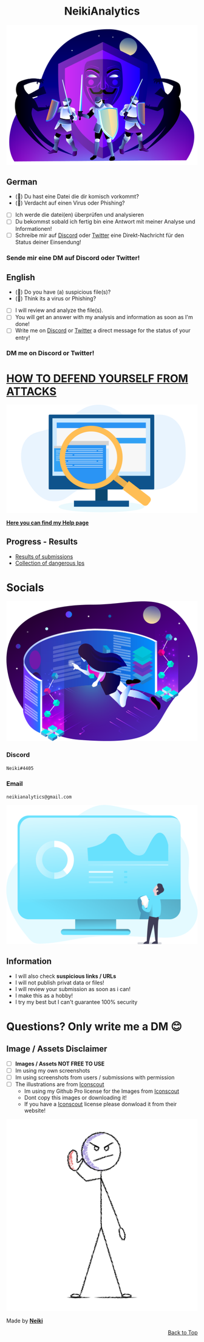 <h1 align="center">NeikiAnalytics</h1>

![](https://github.com/NeikiDev/NeikiAnalytics/blob/main/assets/antivirus-fight-with-hackers.png)

## German 

* (🔎) Du hast eine Datei die dir komisch vorkommt? 
* (🔎) Verdacht auf einen Virus oder Phishing? 

- [ ] Ich werde die datei(en) überprüfen und analysieren
- [ ] Du bekommst sobald ich fertig bin eine Antwort mit meiner Analyse und Informationen!
- [ ] Schreibe mir auf [Discord](https://discord.com/users/416999341006520321) oder [Twitter](https://twitter.com/neiki__) eine Direkt-Nachricht für den Status deiner Einsendung!

### Sende mir eine DM auf Discord oder Twitter!

## English 

* (🔎) Do you have (a) suspicious file(s)?
* (🔎) Think its a virus or Phishing? 

- [ ] I will review and analyze the file(s).
- [ ] You will get an answer with my analysis and information as soon as I'm done!
- [ ] Write me on [Discord](https://discord.com/users/416999341006520321) or [Twitter](https://twitter.com/neiki__) a direct message for the status of your entry!

### DM me on Discord or Twitter!

# [HOW TO DEFEND YOURSELF FROM ATTACKS](https://github.com/NeikiDev/NeikiAnalytics/blob/main/help.md)

![](https://github.com/NeikiDev/NeikiAnalytics/blob/main/assets/testing.png)

**[Here you can find my Help page](https://github.com/NeikiDev/NeikiAnalytics/blob/main/help.md)**

## Progress - Results

- [Results of submissions](https://github.com/NeikiDev/NeikiAnalytics/tree/main/results)
- [Collection of dangerous Ips](https://github.com/NeikiDev/NeikiAnalytics/tree/main/suspicious-ips)

# Socials

![](https://github.com/NeikiDev/NeikiAnalytics/blob/main/assets/design-and-development-process.png)

### Discord
```
Neiki#4405 
```

### Email
```
neikianalytics@gmail.com 
```

![](https://github.com/NeikiDev/NeikiAnalytics/blob/main/assets/banner.png)

## Information
- I will also check **suspicious links / URLs**
- I will not publish privat data or files!
- I will review your submission as soon as i can!
- I make this as a hobby!
- I try my best but I can't guarantee 100% security

# Questions? Only write me a DM 😊

## Image / Assets Disclaimer

- [ ] **Images / Assets NOT FREE TO USE**
- [ ] Im using my own screenshots
- [ ] Im using screenshots from users / submissions with permission
- [ ] The illustrations are from [Iconscout](https://iconscout.com/) 
    - Im using my Github Pro license for the Images from [Iconscout](https://iconscout.com/) 
    - Dont copy this images or downloading it!
    - If you have a [Iconscout](https://iconscout.com/) license please donwload it from their website!

![](https://github.com/NeikiDev/NeikiAnalytics/blob/main/assets/stickman-showing-stop-sign.png)

Made by **[Neiki](https://github.com/neikidev)** <p align="right">[Back to Top](https://github.com/neikidev/neikianalytics)</p>